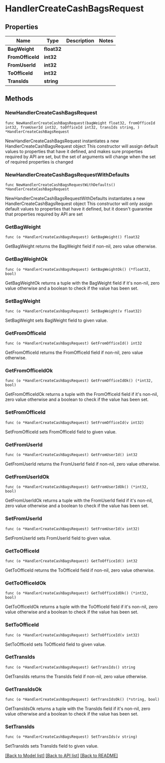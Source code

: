 # HandlerCreateCashBagsRequest

## Properties

Name | Type | Description | Notes
------------ | ------------- | ------------- | -------------
**BagWeight** | **float32** |  | 
**FromOfficeId** | **int32** |  | 
**FromUserId** | **int32** |  | 
**ToOfficeId** | **int32** |  | 
**TransIds** | **string** |  | 

## Methods

### NewHandlerCreateCashBagsRequest

`func NewHandlerCreateCashBagsRequest(bagWeight float32, fromOfficeId int32, fromUserId int32, toOfficeId int32, transIds string, ) *HandlerCreateCashBagsRequest`

NewHandlerCreateCashBagsRequest instantiates a new HandlerCreateCashBagsRequest object
This constructor will assign default values to properties that have it defined,
and makes sure properties required by API are set, but the set of arguments
will change when the set of required properties is changed

### NewHandlerCreateCashBagsRequestWithDefaults

`func NewHandlerCreateCashBagsRequestWithDefaults() *HandlerCreateCashBagsRequest`

NewHandlerCreateCashBagsRequestWithDefaults instantiates a new HandlerCreateCashBagsRequest object
This constructor will only assign default values to properties that have it defined,
but it doesn't guarantee that properties required by API are set

### GetBagWeight

`func (o *HandlerCreateCashBagsRequest) GetBagWeight() float32`

GetBagWeight returns the BagWeight field if non-nil, zero value otherwise.

### GetBagWeightOk

`func (o *HandlerCreateCashBagsRequest) GetBagWeightOk() (*float32, bool)`

GetBagWeightOk returns a tuple with the BagWeight field if it's non-nil, zero value otherwise
and a boolean to check if the value has been set.

### SetBagWeight

`func (o *HandlerCreateCashBagsRequest) SetBagWeight(v float32)`

SetBagWeight sets BagWeight field to given value.


### GetFromOfficeId

`func (o *HandlerCreateCashBagsRequest) GetFromOfficeId() int32`

GetFromOfficeId returns the FromOfficeId field if non-nil, zero value otherwise.

### GetFromOfficeIdOk

`func (o *HandlerCreateCashBagsRequest) GetFromOfficeIdOk() (*int32, bool)`

GetFromOfficeIdOk returns a tuple with the FromOfficeId field if it's non-nil, zero value otherwise
and a boolean to check if the value has been set.

### SetFromOfficeId

`func (o *HandlerCreateCashBagsRequest) SetFromOfficeId(v int32)`

SetFromOfficeId sets FromOfficeId field to given value.


### GetFromUserId

`func (o *HandlerCreateCashBagsRequest) GetFromUserId() int32`

GetFromUserId returns the FromUserId field if non-nil, zero value otherwise.

### GetFromUserIdOk

`func (o *HandlerCreateCashBagsRequest) GetFromUserIdOk() (*int32, bool)`

GetFromUserIdOk returns a tuple with the FromUserId field if it's non-nil, zero value otherwise
and a boolean to check if the value has been set.

### SetFromUserId

`func (o *HandlerCreateCashBagsRequest) SetFromUserId(v int32)`

SetFromUserId sets FromUserId field to given value.


### GetToOfficeId

`func (o *HandlerCreateCashBagsRequest) GetToOfficeId() int32`

GetToOfficeId returns the ToOfficeId field if non-nil, zero value otherwise.

### GetToOfficeIdOk

`func (o *HandlerCreateCashBagsRequest) GetToOfficeIdOk() (*int32, bool)`

GetToOfficeIdOk returns a tuple with the ToOfficeId field if it's non-nil, zero value otherwise
and a boolean to check if the value has been set.

### SetToOfficeId

`func (o *HandlerCreateCashBagsRequest) SetToOfficeId(v int32)`

SetToOfficeId sets ToOfficeId field to given value.


### GetTransIds

`func (o *HandlerCreateCashBagsRequest) GetTransIds() string`

GetTransIds returns the TransIds field if non-nil, zero value otherwise.

### GetTransIdsOk

`func (o *HandlerCreateCashBagsRequest) GetTransIdsOk() (*string, bool)`

GetTransIdsOk returns a tuple with the TransIds field if it's non-nil, zero value otherwise
and a boolean to check if the value has been set.

### SetTransIds

`func (o *HandlerCreateCashBagsRequest) SetTransIds(v string)`

SetTransIds sets TransIds field to given value.



[[Back to Model list]](../README.md#documentation-for-models) [[Back to API list]](../README.md#documentation-for-api-endpoints) [[Back to README]](../README.md)



